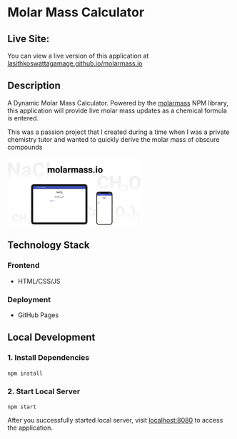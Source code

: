 # Molar Mass Calculator

## Live Site:

You can view a live version of this application at [lasithkoswattagamage.github.io/molarmass.io](https://lasithkoswattagamage.github.io/molarmass.io/)

## Description

A Dynamic Molar Mass Calculator. Powered by the [molarmass](https://www.npmjs.com/package/molarmass) NPM library, this application will provide live molar mass updates as a chemical formula is entered.

This was a passion project that I created during a time when I was a private chemistry tutor and wanted to quickly derive the molar mass of obscure compounds

<img style="width: 60%; height: auto" src="assets/Showcase.png">

## Technology Stack

### Frontend

- HTML/CSS/JS

### Deployment

- GitHub Pages

## Local Development

### 1. Install Dependencies

```
npm install
```

### 2. Start Local Server

```
npm start
```

After you successfully started local server, visit [localhost:8080](http://localhost:8080) to access the application.

